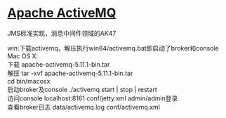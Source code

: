 # [Apache ActiveMQ](https://github.com/apache/activemq)
JMS标准实现，消息中间件领域的AK47

win:下载activemq，解压执行win64/activemq.bat即启动了broker和console<br>
Mac OS X:<br>
下载 apache-activemq-5.11.1-bin.tar<br>
解压 tar -xvf apache-activemq-5.11.1-bin.tar<br>
cd bin/macosx<br>
启动broker及console ./activemq start | stop | restart<br>
访问console localhost:8161 conf/jetty.xml admin/admin登录<br>
查看broker日志 data/activemq.log conf/activemq.xml<br>